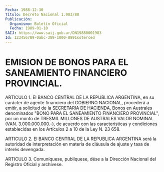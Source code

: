 ```yaml
---
Fecha: 1988-12-30
Título: Decreto Nacional 1.983/88
Publicación:
  Organismo: Boletín Oficial
  Fecha: 1989-01-10
SAIJ: https://www.saij.gob.ar/DN19880001983
Id: 123456789-0abc-389-1000-8891soterced
---
```

# EMISION DE BONOS PARA EL SANEAMIENTO FINANCIERO PROVINCIAL.

<a id="1"></a>
ARTICULO  1. El BANCO CENTRAL DE LA REPUBLICA ARGENTINA, en su carácter de agente  financiero  del  GOBIERNO NACIONAL, procederá a emitir,  a  solicitud  de  la  SECRETARIA  DE  HACIENDA,  Bonos  en Australes   denominados  "BONO  PARA  EL  SANEAMIENTO    FINANCIERO PROVINCIAL",  por  un  monto de TRESMIL MILLONES DE AUSTRALES VALOR NOMINAL (VAN. 3.000.000.000.-),  de acuerdo con las características y condiciones establecidas en los  Artículos 2 a 10 de la Ley N. 23 658.

<a id="2"></a>
ARTICULO 2. El BANCO CENTRAL DE LA REPUBLICA ARGENTINA será la autoridad  de  interpretación  en  materia  de cláusula de ajuste y tasa de interés devengada.

<a id="3"></a>
ARTICULO  3.  Comuníquese,  publíquese,  dése  a  la Dirección Nacional del Registro Oficial y archívese.